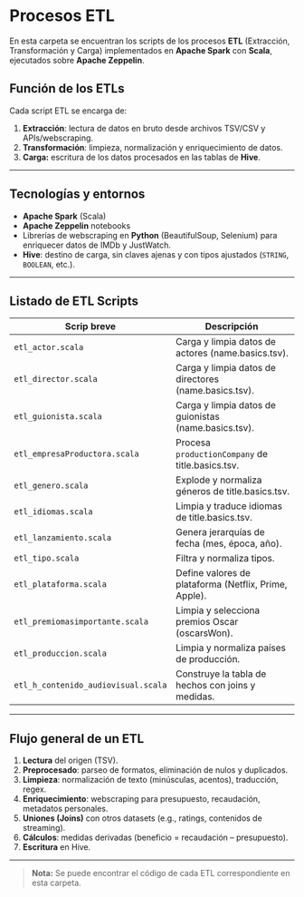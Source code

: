 # Procesos ETL

En esta carpeta se encuentran los scripts de los procesos ****ETL**** (Extracción, Transformación y Carga) implementados en ****Apache Spark**** con ****Scala****, ejecutados sobre ****Apache Zeppelin****.

## Función de los ETLs

Cada script ETL se encarga de:

1. **Extracción**: lectura de datos en bruto desde archivos TSV/CSV y APIs/webscraping.
2. **Transformación**: limpieza, normalización y enriquecimiento de datos.
3. **Carga:** escritura de los datos procesados en las tablas de **Hive**.

---

## Tecnologías y entornos

- **Apache Spark** (Scala)
- **Apache Zeppelin** notebooks
- Librerías de webscraping en **Python** (BeautifulSoup, Selenium) para enriquecer datos de IMDb y JustWatch.
- **Hive**: destino de carga, sin claves ajenas y con tipos ajustados (`STRING`, `BOOLEAN`, etc.).

---

## Listado de ETL Scripts

| Scrip breve                         | Descripción                                           |
| ----------------------------------- | ----------------------------------------------------- |
| `etl_actor.scala`                   | Carga y limpia datos de actores (name.basics.tsv).    |
| `etl_director.scala`                | Carga y limpia datos de directores (name.basics.tsv). |
| `etl_guionista.scala`               | Carga y limpia datos de guionistas (name.basics.tsv). |
| `etl_empresaProductora.scala`       | Procesa `productionCompany` de title.basics.tsv.      |
| `etl_genero.scala`                  | Explode y normaliza géneros de title.basics.tsv.      |
| `etl_idiomas.scala`                 | Limpia y traduce idiomas de title.basics.tsv.         |
| `etl_lanzamiento.scala`             | Genera jerarquías de fecha (mes, época, año).         |
| `etl_tipo.scala`                    | Filtra y normaliza tipos.                             |
| `etl_plataforma.scala`              | Define valores de plataforma (Netflix, Prime, Apple). |
| `etl_premiomasimportante.scala`     | Limpia y selecciona premios Oscar (oscarsWon).        |
| `etl_produccion.scala`              | Limpia y normaliza países de producción.              |
| `etl_h_contenido_audiovisual.scala` | Construye la tabla de hechos con joins y medidas.     |

---

## Flujo general de un ETL

1. **Lectura** del origen (TSV).
2. **Preprocesado**: parseo de formatos, eliminación de nulos y duplicados.
3. **Limpieza**: normalización de texto (minúsculas, acentos), traducción, regex.
4. **Enriquecimiento**: webscraping para presupuesto, recaudación, metadatos personales.
5. **Uniones (Joins)** con otros datasets (e.g., ratings, contenidos de streaming).
6. **Cálculos**: medidas derivadas (beneficio = recaudación – presupuesto).
7. **Escritura** en Hive.

---

> **Nota:** Se puede encontrar el código de cada ETL correspondiente en esta carpeta.

